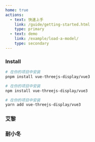 ```yaml
---
home: true
actions:
  - text: 快速上手
    link: /guide/getting-started.html
    type: primary
  - text: demo
    link: /example/load-a-model/
    type: secondary
---
```



### Install

<CodeGroup>
<CodeGroupItem title="PNPM" active>

```bash
# 在你的项目中安装
pnpm install vue-threejs-display/vue3
```

  </CodeGroupItem>
<CodeGroupItem title="NPM">

```bash
# 在你的项目中安装
npm install vue-threejs-display/vue3
```

  </CodeGroupItem>

	
  <CodeGroupItem title="YARN">

```bash
# 在你的项目中安装
yarn add vue-threejs-display/vue3
```

  </CodeGroupItem>

</CodeGroup>


### 艾黎
<DisableAnimations/>



### 耐小冬
<RotateNaixiaodong/>
